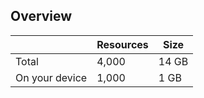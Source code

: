
## Overview


|       |  Resources | Size |
|-|-|-|
| Total |  4,000 | 14 GB |
| On your device | 1,000 | 1 GB |

